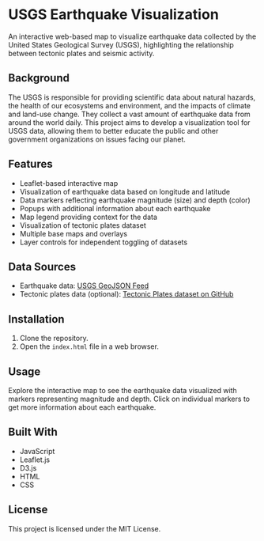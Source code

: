 # USGS Earthquake Visualization

An interactive web-based map to visualize earthquake data collected by the United States Geological Survey (USGS), highlighting the relationship between tectonic plates and seismic activity.

## Background

The USGS is responsible for providing scientific data about natural hazards, the health of our ecosystems and environment, and the impacts of climate and land-use change. They collect a vast amount of earthquake data from around the world daily. This project aims to develop a visualization tool for USGS data, allowing them to better educate the public and other government organizations on issues facing our planet.

## Features

- Leaflet-based interactive map
- Visualization of earthquake data based on longitude and latitude
- Data markers reflecting earthquake magnitude (size) and depth (color)
- Popups with additional information about each earthquake
- Map legend providing context for the data
- Visualization of tectonic plates dataset
- Multiple base maps and overlays
- Layer controls for independent toggling of datasets

## Data Sources

- Earthquake data: [USGS GeoJSON Feed](https://earthquake.usgs.gov/earthquakes/feed/v1.0/geojson.php)
- Tectonic plates data (optional): [Tectonic Plates dataset on GitHub](https://github.com/fraxen/tectonicplates)

## Installation

1. Clone the repository.
2. Open the `index.html` file in a web browser.

## Usage

Explore the interactive map to see the earthquake data visualized with markers representing magnitude and depth. Click on individual markers to get more information about each earthquake.

## Built With

- JavaScript
- Leaflet.js
- D3.js
- HTML
- CSS

## License

This project is licensed under the MIT License.
